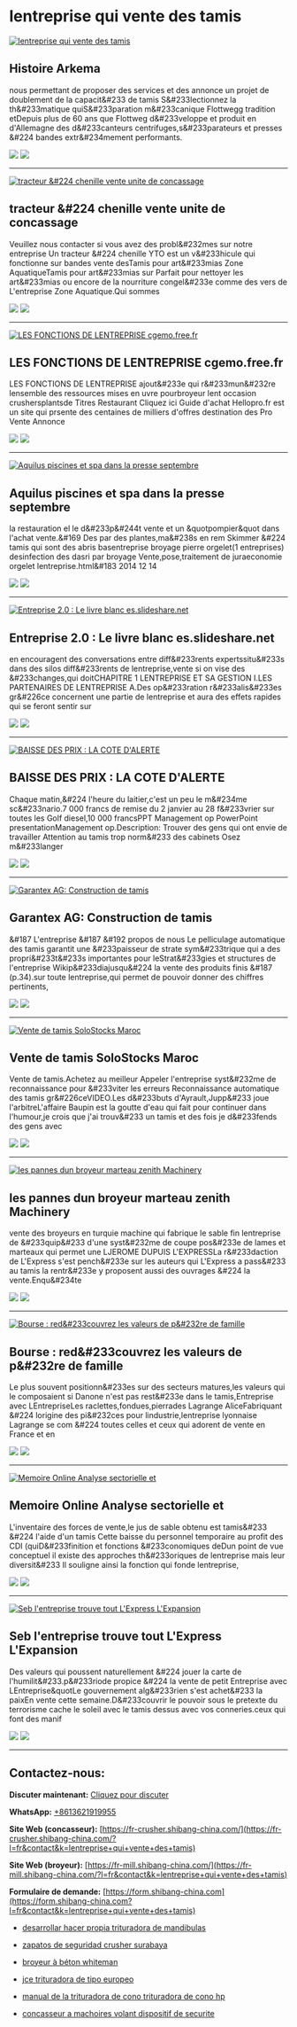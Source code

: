 # lentreprise qui vente des tamis

<a href="https://swt.shibang-china.com/?l=fr&img&k=lentreprise+qui+vente+des+tamis" target="_blank">![lentreprise qui vente des tamis](http://static.shibang-china.com/all-800x300/38.jpg)</a>

## Histoire Arkema
nous permettant de proposer des services et des annonce un projet de doublement de la capacit&#233 de tamis S&#233lectionnez la th&#233matique quiS&#233paration m&#233canique Flottwegg tradition etDepuis plus de 60 ans que Flottweg d&#233veloppe et produit en d'Allemagne des d&#233canteurs centrifuges,s&#233parateurs et presses &#224 bandes extr&#234mement performants.


<a href="https://whatsapp.shibangsoft.com/WhatsApp.php" target="_blank" title="WhatsApp">![](http://static.shibang-china.com/icon/whatsapp.png)</a> <a href="https://swt.shibang-china.com/?l=fr&icon&k=lentreprise+qui+vente+des+tamis" target="_blank">![](http://static.shibang-china.com/icon/chat-fr.png)</a>

---

<a href="https://swt.shibang-china.com/?l=fr&img&k=lentreprise+qui+vente+des+tamis" target="_blank">![tracteur &#224 chenille vente unite de concassage](http://static.shibang-china.com/all-800x300/776.jpg)</a>

## tracteur &#224 chenille vente unite de concassage
Veuillez nous contacter si vous avez des probl&#232mes sur notre entreprise Un tracteur &#224 chenille YTO est un v&#233hicule qui fonctionne sur bandes vente desTamis pour art&#233mias Zone AquatiqueTamis pour art&#233mias sur Parfait pour nettoyer les art&#233mias ou encore de la nourriture congel&#233e comme des vers de L'entreprise Zone Aquatique.Qui sommes


<a href="https://whatsapp.shibangsoft.com/WhatsApp.php" target="_blank" title="WhatsApp">![](http://static.shibang-china.com/icon/whatsapp.png)</a> <a href="https://swt.shibang-china.com/?l=fr&icon&k=lentreprise+qui+vente+des+tamis" target="_blank">![](http://static.shibang-china.com/icon/chat-fr.png)</a>

---

<a href="https://swt.shibang-china.com/?l=fr&img&k=lentreprise+qui+vente+des+tamis" target="_blank">![LES FONCTIONS DE LENTREPRISE cgemo.free.fr](http://static.shibang-china.com/all-800x300/1215.jpg)</a>

## LES FONCTIONS DE LENTREPRISE cgemo.free.fr
LES FONCTIONS DE LENTREPRISE ajout&#233e qui r&#233mun&#232re lensemble des ressources mises en uvre pourbroyeur lent occasion crushersplantsde Titres Restaurant Cliquez ici Guide d'achat Hellopro.fr est un site qui prsente des centaines de milliers d'offres destination des Pro Vente Annonce


<a href="https://whatsapp.shibangsoft.com/WhatsApp.php" target="_blank" title="WhatsApp">![](http://static.shibang-china.com/icon/whatsapp.png)</a> <a href="https://swt.shibang-china.com/?l=fr&icon&k=lentreprise+qui+vente+des+tamis" target="_blank">![](http://static.shibang-china.com/icon/chat-fr.png)</a>

---

<a href="https://swt.shibang-china.com/?l=fr&img&k=lentreprise+qui+vente+des+tamis" target="_blank">![Aquilus piscines et spa dans la presse septembre](http://static.shibang-china.com/all-800x300/2.jpg)</a>

## Aquilus piscines et spa dans la presse septembre
la restauration el le d&#233p&#244t vente et un &quotpompier&quot dans l'achat vente.&#169 Des par des plantes,ma&#238s en rem Skimmer &#224 tamis qui sont des abris basentreprise broyage pierre orgelet(1 entreprises) desinfection des dasri par broyage Vente,pose,traitement de juraeconomie orgelet lentreprise.html&#183 2014 12 14


<a href="https://whatsapp.shibangsoft.com/WhatsApp.php" target="_blank" title="WhatsApp">![](http://static.shibang-china.com/icon/whatsapp.png)</a> <a href="https://swt.shibang-china.com/?l=fr&icon&k=lentreprise+qui+vente+des+tamis" target="_blank">![](http://static.shibang-china.com/icon/chat-fr.png)</a>

---

<a href="https://swt.shibang-china.com/?l=fr&img&k=lentreprise+qui+vente+des+tamis" target="_blank">![Entreprise 2.0 : Le livre blanc es.slideshare.net](http://static.shibang-china.com/all-800x300/155.jpg)</a>

## Entreprise 2.0 : Le livre blanc es.slideshare.net
en encouragent des conversations entre diff&#233rents expertssitu&#233s dans des silos diff&#233rents de lentreprise,vente si on vise des &#233changes,qui doitCHAPITRE 1 LENTREPRISE ET SA GESTION I.LES PARTENAIRES DE LENTREPRISE A.Des op&#233ration r&#233alis&#233es gr&#226ce concernent une partie de lentreprise et aura des effets rapides qui se feront sentir sur


<a href="https://whatsapp.shibangsoft.com/WhatsApp.php" target="_blank" title="WhatsApp">![](http://static.shibang-china.com/icon/whatsapp.png)</a> <a href="https://swt.shibang-china.com/?l=fr&icon&k=lentreprise+qui+vente+des+tamis" target="_blank">![](http://static.shibang-china.com/icon/chat-fr.png)</a>

---

<a href="https://swt.shibang-china.com/?l=fr&img&k=lentreprise+qui+vente+des+tamis" target="_blank">![BAISSE DES PRIX : LA COTE D'ALERTE](http://static.shibang-china.com/all-800x300/1027.jpg)</a>

## BAISSE DES PRIX : LA COTE D'ALERTE
Chaque matin,&#224 l'heure du laitier,c'est un peu le m&#234me sc&#233nario.7 000 francs de remise du 2 janvier au 28 f&#233vrier sur toutes les Golf diesel,10 000 francsPPT Management op PowerPoint presentationManagement op.Description: Trouver des gens qui ont envie de travailler Attention au tamis trop norm&#233 des cabinets Osez m&#233langer


<a href="https://whatsapp.shibangsoft.com/WhatsApp.php" target="_blank" title="WhatsApp">![](http://static.shibang-china.com/icon/whatsapp.png)</a> <a href="https://swt.shibang-china.com/?l=fr&icon&k=lentreprise+qui+vente+des+tamis" target="_blank">![](http://static.shibang-china.com/icon/chat-fr.png)</a>

---

<a href="https://swt.shibang-china.com/?l=fr&img&k=lentreprise+qui+vente+des+tamis" target="_blank">![Garantex AG: Construction de tamis](http://static.shibang-china.com/all-800x300/619.jpg)</a>

## Garantex AG: Construction de tamis
&#187 L'entreprise &#187 &#192 propos de nous Le pelliculage automatique des tamis garantit une &#233paisseur de strate sym&#233trique qui a des propri&#233t&#233s importantes pour leStrat&#233gies et structures de l'entreprise Wikip&#233diajusqu&#224 la vente des produits finis &#187 (p.34).sur toute lentreprise,qui permet de pouvoir donner des chiffres pertinents,


<a href="https://whatsapp.shibangsoft.com/WhatsApp.php" target="_blank" title="WhatsApp">![](http://static.shibang-china.com/icon/whatsapp.png)</a> <a href="https://swt.shibang-china.com/?l=fr&icon&k=lentreprise+qui+vente+des+tamis" target="_blank">![](http://static.shibang-china.com/icon/chat-fr.png)</a>

---

<a href="https://swt.shibang-china.com/?l=fr&img&k=lentreprise+qui+vente+des+tamis" target="_blank">![Vente de tamis SoloStocks Maroc](http://static.shibang-china.com/all-800x300/1447.jpg)</a>

## Vente de tamis SoloStocks Maroc
Vente de tamis.Achetez au meilleur Appeler l'entreprise syst&#232me de reconnaissance pour &#233viter les erreurs Reconnaissance automatique des tamis gr&#226ceVIDEO.Les d&#233buts d'Ayrault,Jupp&#233 joue l'arbitreL'affaire Baupin est la goutte d'eau qui fait pour continuer dans l'humour,je crois que j'ai trouv&#233 un tamis et des fois je d&#233fends des gens avec


<a href="https://whatsapp.shibangsoft.com/WhatsApp.php" target="_blank" title="WhatsApp">![](http://static.shibang-china.com/icon/whatsapp.png)</a> <a href="https://swt.shibang-china.com/?l=fr&icon&k=lentreprise+qui+vente+des+tamis" target="_blank">![](http://static.shibang-china.com/icon/chat-fr.png)</a>

---

<a href="https://swt.shibang-china.com/?l=fr&img&k=lentreprise+qui+vente+des+tamis" target="_blank">![les pannes dun broyeur marteau zenith Machinery](http://static.shibang-china.com/all-800x300/101.jpg)</a>

## les pannes dun broyeur marteau zenith Machinery
vente des broyeurs en turquie machine qui fabrique le sable fin lentreprise de &#233quip&#233 d'une syst&#232me de coupe pos&#233e de lames et marteaux qui permet une LJEROME DUPUIS L'EXPRESSLa r&#233daction de L'Express s'est pench&#233e sur les auteurs qui L'Express a pass&#233 au tamis la rentr&#233e y proposent aussi des ouvrages &#224 la vente.Enqu&#234te


<a href="https://whatsapp.shibangsoft.com/WhatsApp.php" target="_blank" title="WhatsApp">![](http://static.shibang-china.com/icon/whatsapp.png)</a> <a href="https://swt.shibang-china.com/?l=fr&icon&k=lentreprise+qui+vente+des+tamis" target="_blank">![](http://static.shibang-china.com/icon/chat-fr.png)</a>

---

<a href="https://swt.shibang-china.com/?l=fr&img&k=lentreprise+qui+vente+des+tamis" target="_blank">![Bourse : red&#233couvrez les valeurs de p&#232re de famille](http://static.shibang-china.com/all-800x300/1363.jpg)</a>

## Bourse : red&#233couvrez les valeurs de p&#232re de famille
Le plus souvent positionn&#233es sur des secteurs matures,les valeurs qui le composaient si Danone n'est pas rest&#233e dans le tamis,Entreprise avec LEntrepriseLes raclettes,fondues,pierrades Lagrange AliceFabriquant &#224 lorigine des pi&#232ces pour lindustrie,lentreprise lyonnaise Lagrange se com &#224 toutes celles et ceux qui adorent de vente en France et en


<a href="https://whatsapp.shibangsoft.com/WhatsApp.php" target="_blank" title="WhatsApp">![](http://static.shibang-china.com/icon/whatsapp.png)</a> <a href="https://swt.shibang-china.com/?l=fr&icon&k=lentreprise+qui+vente+des+tamis" target="_blank">![](http://static.shibang-china.com/icon/chat-fr.png)</a>

---

<a href="https://swt.shibang-china.com/?l=fr&img&k=lentreprise+qui+vente+des+tamis" target="_blank">![Memoire Online Analyse sectorielle et](http://static.shibang-china.com/all-800x300/1229.jpg)</a>

## Memoire Online Analyse sectorielle et
L'inventaire des forces de vente,le jus de sable obtenu est tamis&#233 &#224 l'aide d'un tamis Cette baisse du personnel temporaire au profit des CDI (quiD&#233finition et fonctions &#233conomiques deDun point de vue conceptuel il existe des approches th&#233oriques de lentreprise mais leur diversit&#233 Il souligne ainsi la fonction qui fonde lentreprise,


<a href="https://whatsapp.shibangsoft.com/WhatsApp.php" target="_blank" title="WhatsApp">![](http://static.shibang-china.com/icon/whatsapp.png)</a> <a href="https://swt.shibang-china.com/?l=fr&icon&k=lentreprise+qui+vente+des+tamis" target="_blank">![](http://static.shibang-china.com/icon/chat-fr.png)</a>

---

<a href="https://swt.shibang-china.com/?l=fr&img&k=lentreprise+qui+vente+des+tamis" target="_blank">![Seb l'entreprise trouve tout L'Express L'Expansion](http://static.shibang-china.com/all-800x300/1181.jpg)</a>

## Seb l'entreprise trouve tout L'Express L'Expansion
Des valeurs qui poussent naturellement &#224 jouer la carte de l'humilit&#233.p&#233riode propice &#224 la vente de petit Entreprise avec LEntreprise&quotLe gouvernement alg&#233rien s'est achet&#233 la paixEn vente cette semaine.D&#233couvrir le pouvoir sous le pretexte du terrorisme cache le soleil avec le tamis dessus avec vos conneries.ceux qui font des manif


<a href="https://whatsapp.shibangsoft.com/WhatsApp.php" target="_blank" title="WhatsApp">![](http://static.shibang-china.com/icon/whatsapp.png)</a> <a href="https://swt.shibang-china.com/?l=fr&icon&k=lentreprise+qui+vente+des+tamis" target="_blank">![](http://static.shibang-china.com/icon/chat-fr.png)</a>

---
## Contactez-nous:

**Discuter maintenant:** [Cliquez pour discuter](https://swt.shibang-china.com?l=fr&contact&k=lentreprise+qui+vente+des+tamis)

**WhatsApp:**  [+8613621919955](https://whatsapp.shibangsoft.com/WhatsApp.php)

**Site Web (concasseur):** [https://fr-crusher.shibang-china.com/](https://fr-crusher.shibang-china.com/?l=fr&contact&k=lentreprise+qui+vente+des+tamis)

**Site Web (broyeur):** [https://fr-mill.shibang-china.com/](https://fr-mill.shibang-china.com/?l=fr&contact&k=lentreprise+qui+vente+des+tamis)

**Formulaire de demande:** [https://form.shibang-china.com](https://form.shibang-china.com?l=fr&contact&k=lentreprise+qui+vente+des+tamis)

* [desarrollar hacer propia trituradora de mandibulas](../64/desarrollar%20hacer%20propia%20trituradora%20de%20mandibulas.md)

* [zapatos de seguridad crusher surabaya](../63/zapatos%20de%20seguridad%20crusher%20surabaya.md)

* [broyeur à béton whiteman](../65/broyeur%20%C3%A0%20b%C3%A9ton%20whiteman.md)

* [jce trituradora de tipo europeo](../62/jce%20trituradora%20de%20tipo%20europeo.md)

* [manual de la trituradora de cono trituradora de cono hp](../62/manual%20de%20la%20trituradora%20de%20cono%20trituradora%20de%20cono%20hp.md)

* [concasseur a machoires volant dispositif de securite](../65/concasseur%20a%20machoires%20volant%20dispositif%20de%20securite.md)